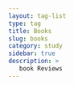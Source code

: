 ```yaml
---
layout: tag-list
type: tag
title: Books
slug: books
category: study
sidebar: true
description: >
   book Reviews
---
```


